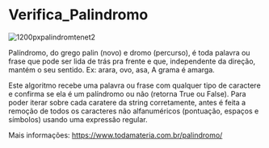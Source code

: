 # Verifica_Palindromo

![1200pxpalindromtenet2](https://user-images.githubusercontent.com/79663457/133079614-c275fe6c-ed43-43c9-9eb1-69d69fd510a7.jpg)


Palíndromo, do grego palin (novo) e dromo (percurso), é toda palavra ou frase que pode ser lida de trás pra frente e que, independente da direção, mantém o seu sentido. Ex: arara, ovo, asa, A grama é amarga. 

Este algoritmo recebe uma palavra ou frase com qualquer tipo de caractere e confirma se ela é um palíndromo ou não (retorna True ou False). Para poder iterar sobre cada caratere da string corretamente, antes é feita a remoção de todos os caracteres não alfanuméricos (pontuação, espaços e símbolos) usando uma expressão regular. 

Mais informações: https://www.todamateria.com.br/palindromo/ 
